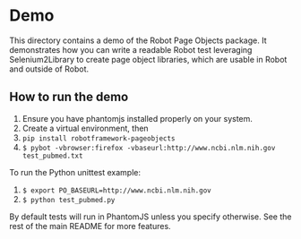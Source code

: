 Demo
====

This directory contains a demo of the Robot Page Objects package. It demonstrates how you can write a
 readable Robot test leveraging Selenium2Library to create page object libraries, which are usable
in Robot and outside of Robot.

How to run the demo
--------------------

1. Ensure you have phantomjs installed properly on your system.
1. Create a virtual environment, then
1. `pip install robotframework-pageobjects`
1. `$ pybot -vbrowser:firefox -vbaseurl:http://www.ncbi.nlm.nih.gov test_pubmed.txt`

To run the Python unittest example:

1. `$ export PO_BASEURL=http://www.ncbi.nlm.nih.gov`
1. `$ python test_pubmed.py`

By default tests will run in PhantomJS unless you specify otherwise. See the rest of the main README for more features. 
